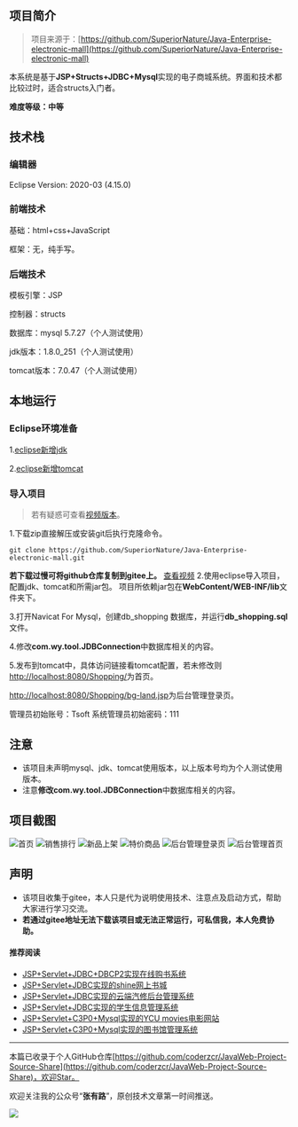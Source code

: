 ## 项目简介

>项目来源于：[https://github.com/SuperiorNature/Java-Enterprise-electronic-mall](https://github.com/SuperiorNature/Java-Enterprise-electronic-mall)

本系统是基于**JSP+Structs+JDBC+Mysql**实现的电子商城系统。界面和技术都比较过时，适合structs入门者。

**难度等级：中等**

## 技术栈

### 编辑器

Eclipse Version: 2020-03 (4.15.0)

### 前端技术

基础：html+css+JavaScript

框架：无，纯手写。

### 后端技术


模板引擎：JSP

控制器：structs

数据库：mysql 5.7.27（个人测试使用）

jdk版本：1.8.0_251（个人测试使用）

tomcat版本：7.0.47（个人测试使用）


## 本地运行

### Eclipse环境准备
1.[eclipse新增jdk](https://www.bilibili.com/video/BV1o7411f7fa?p=1)

2.[eclipse新增tomcat](https://www.bilibili.com/video/BV1o7411f7fa?p=2)

### 导入项目

> 若有疑惑可查看[视频版本](https://zhuanlan.zhihu.com/p/146745084)。

1.下载zip直接解压或安装git后执行克隆命令。
```
git clone https://github.com/SuperiorNature/Java-Enterprise-electronic-mall.git
```
**若下载过慢可将github仓库复制到gitee上。** [查看视频](https://www.bilibili.com/video/BV1o7411f7fa?p=3)
2.使用eclipse导入项目，配置jdk、tomcat和所需jar包。
项目所依赖jar包在**WebContent/WEB-INF/lib**文件夹下。

3.打开Navicat For Mysql，创建db_shopping
数据库，并运行**db_shopping.sql**文件。

4.修改**com.wy.tool.JDBConnection**中数据库相关的内容。

5.发布到tomcat中，具体访问链接看tomcat配置，若未修改则[http://localhost:8080/Shopping/](http://localhost:8080/Shopping/)为首页。

[http://localhost:8080/Shopping/bg-land.jsp](http://localhost:8080/Shopping/bg-land.jsp)为后台管理登录页。

管理员初始账号：Tsoft 系统管理员初始密码：111 




## 注意
- 该项目未声明mysql、jdk、tomcat使用版本，以上版本号均为个人测试使用版本。
- 注意**修改com.wy.tool.JDBConnection**中数据库相关的内容。


## 项目截图
![首页](../../public/oldPicturesFromGitee/blog20200603101901.png)
![销售排行](../../public/oldPicturesFromGitee/blog20200603101902.png)
![新品上架](../../public/oldPicturesFromGitee/blog20200603101903.png)
![特价商品](../../public/oldPicturesFromGitee/blog20200603101904.png)
![后台管理登录页](../../public/oldPicturesFromGitee/blog20200603101905.png)
![后台管理首页](../../public/oldPicturesFromGitee/blog20200603101906.png)
## 声明
- 该项目收集于gitee，本人只是代为说明使用技术、注意点及启动方式，帮助大家进行学习交流。
- **若通过gitee地址无法下载该项目或无法正常运行，可私信我，本人免费协助。**


#### 推荐阅读
- [JSP+Servlet+JDBC+DBCP2实现在线购书系统](https://mp.weixin.qq.com/s/kFHzkRtL6FNN9koaWAjDkg)
- [JSP+Servlet+JDBC实现的shine网上书城](https://mp.weixin.qq.com/s/GvfywZwg28IMYk5Q2ZWcOw)
- [JSP+Servlet+JDBC实现的云端汽修后台管理系统](https://mp.weixin.qq.com/s/kalGv5T8AZGxTnLHr2wDsA)
- [JSP+Servlet+JDBC实现的学生信息管理系统](https://mp.weixin.qq.com/s/K-H50joCXeE0cnwmtoqhJw)
- [JSP+Servlet+C3P0+Mysql实现的YCU movies电影网站](https://mp.weixin.qq.com/s/bJ1lGNDrVwzXx5z9dDaV-w)
- [JSP+Servlet+C3P0+Mysql实现的图书馆管理系统](https://mp.weixin.qq.com/s/MdGVYX_8t-CiOasghGPrRw)

---

本篇已收录于个人GitHub仓库[https://github.com/coderzcr/JavaWeb-Project-Source-Share](https://github.com/coderzcr/JavaWeb-Project-Source-Share)，欢迎Star。


欢迎关注我的公众号“**张有路**”，原创技术文章第一时间推送。

![](../../public/oldPicturesFromGitee/qrcode.gif)



